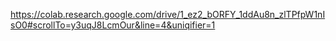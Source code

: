 https://colab.research.google.com/drive/1_ez2_bORFY_1ddAu8n_zlTPfpW1nIsO0#scrollTo=y3uqJ8LcmOur&line=4&uniqifier=1
